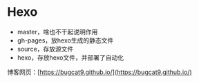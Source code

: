 # Hexo

* master，啥也不干起说明作用
* gh-pages，放hexo生成的静态文件
* source，存放源文件
* hexo，存放hexo文件，并部署了自动化


博客网页：[https://bugcat9.github.io/](https://bugcat9.github.io/)


